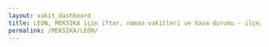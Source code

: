 ```yaml
---
layout: vakit_dashboard
title: LEON, MEKSIKA için iftar, namaz vakitleri ve hava durumu - ilçe/eyalet seç
permalink: /MEKSIKA/LEON/
---
```


<script type="text/javascript">
  var GLOBAL_COUNTRY = 'MEKSIKA';
  var GLOBAL_CITY = 'LEON';
  var GLOBAL_STATE = '';
  var lat = 72;
  var lon = 21;
</script>
